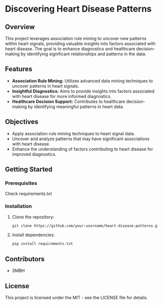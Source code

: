 # Discovering Heart Disease Patterns

## Overview

This project leverages association rule mining to uncover new patterns within heart signals, providing valuable insights into factors associated with heart disease. The goal is to enhance diagnostics and healthcare decision-making by identifying significant relationships and patterns in the data.

## Features

- **Association Rule Mining:** Utilizes advanced data mining techniques to uncover patterns in heart signals.
- **Insightful Diagnostics:** Aims to provide insights into factors associated with heart disease for more informed diagnostics.
- **Healthcare Decision Support:** Contributes to healthcare decision-making by identifying meaningful patterns in heart data.

## Objectives

- Apply association rule mining techniques to heart signal data.
- Uncover and analyze patterns that may have significant associations with heart disease.
- Enhance the understanding of factors contributing to heart disease for improved diagnostics.

## Getting Started

### Prerequisites

Check requirements.txt

### Installation

1. Clone the repository:

   ```bash
   git clone https://github.com/your-username/heart-disease-patterns.git
   ```

2. Install dependencies:

   ```bash
   pip install requirements.txt
   ```

## Contributors

- SMBH

## License

This project is licensed under the MIT - see the LICENSE file for details.
